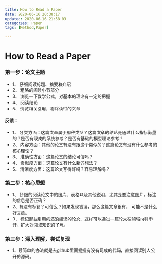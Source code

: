 ```yaml
---
title: How to Read a Paper
date: 2020-06-16 20:38:17     
updated: 2020-06-16 21:58:03  
categories: Paper             
tags: [Method,Paper]    

---
```


# How to Read a Paper

### 第一步：论文主题
   - 1、 仔细阅读标题、摘要和介绍
   - 2、 粗略的阅读小节部分
   - 3、 浏览一下数学公式，对基本的理论有一定的把握
   - 4、 阅读结论
   - 5、 浏览相关引用，剔除读过的文章

#### 反馈：
 - 1、 分类方面：这篇文章属于那种类型？这篇文章的结论是通过什么指标衡量的？是否有现成的系统参考？是否有基础的模型理论参考？
 - 2、 内容方面：其他的论文有没有跟这个类似的？这篇论文有没有什么参考的核心理论？
 - 3、 准确性方面：这篇论文的结论可信吗？
 - 4、 贡献度方面：这篇论文有什么新的想法？
 - 5、 清晰度方面：这篇论文写得好吗？容易理解吗？

### 第二步：核心思想
- 1、 仔细的阅读论文中的图片、表格以及其他说明，尤其是要注意图片，标注的信息是否正确？
- 2、有没有标错？可信么？如果发现错误，那么这篇文章很有， 可能不是什么好文章。
- 3、 标记那些引用的还没阅读的论文，这样可以通过一篇论文在领域内引申开，扩大对领域知识的了解。

### 第三步：深入理解，尝试复现
  - 1、最简单的办法就是去github里面搜搜有没有现成的代码，直接阅读别人公开的源码。
